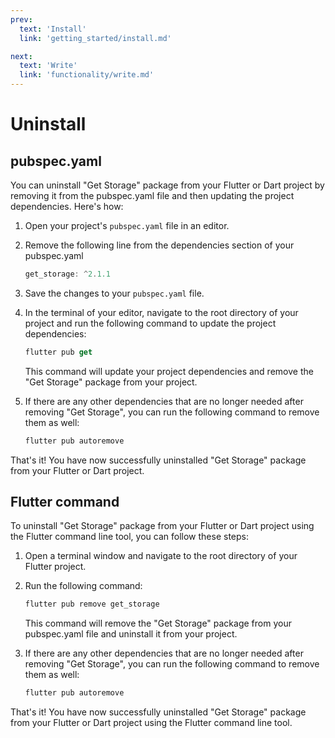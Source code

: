 ```yaml
---
prev:
  text: 'Install'
  link: 'getting_started/install.md'

next:
  text: 'Write'
  link: 'functionality/write.md'
---
```


# Uninstall

## pubspec.yaml

You can uninstall "Get Storage" package from your Flutter or Dart project by removing it from the pubspec.yaml file and then updating the project dependencies. Here's how:

1. Open your project's `pubspec.yaml` file in an editor.
2. Remove the following line from the dependencies section of your pubspec.yaml

    ```dart
    get_storage: ^2.1.1
    ```

3. Save the changes to your `pubspec.yaml` file.
4. In the terminal of your editor, navigate to the root directory of your project and run the following command to update the project dependencies:

    ```dart
    flutter pub get
    ```

    This command will update your project dependencies and remove the "Get Storage" package from your project.

5. If there are any other dependencies that are no longer needed after removing "Get Storage", you can run the following command to remove them as well:

    ```dart
    flutter pub autoremove
    ```

That's it! You have now successfully uninstalled "Get Storage" package from your Flutter or Dart project.

## Flutter command

To uninstall "Get Storage" package from your Flutter or Dart project using the Flutter command line tool, you can follow these steps:

1. Open a terminal window and navigate to the root directory of your Flutter project.
2. Run the following command:

    ```dart
    flutter pub remove get_storage
    ```

    This command will remove the "Get Storage" package from your pubspec.yaml file and uninstall it from your project.

3. If there are any other dependencies that are no longer needed after removing "Get Storage", you can run the following command to remove them as well:

    ```dart
    flutter pub autoremove
    ```

That's it! You have now successfully uninstalled "Get Storage" package from your Flutter or Dart project using the Flutter command line tool.
